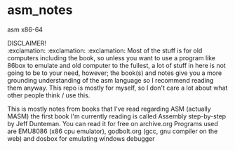 # asm_notes
asm x86-64

<div id="header" align="left" font-size="40px">DISCLAIMER!</div>
:exclamation: :exclamation: :exclamation: Most of the stuff is for old computers including the book, so unless you want to use a program like 86box to emulate and old computer to the fullest, a lot of stuff in here is not going to be to your need, however; the book(s) and notes give you a more grounding understanding of the asm language so I recommend reading them anyway. This repo is mostly for myself, so I don't care a lot about what other people think / use this.

This is mostly notes from books that I've read regarding ASM (actually MASM) the first book I'm currently reading is called Assembly step-by-step by Jeff Dunteman. You can read it for free on archive.org
Programs used are EMU8086 (x86 cpu emulator), godbolt.org (gcc, gnu compiler on the web) and dosbox for emulating windows debugger
